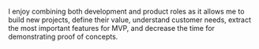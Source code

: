 I enjoy combining both development and product roles as it allows me to build new projects, define their value, understand customer needs, extract the most important features for MVP, and decrease the time for demonstrating proof of concepts.


